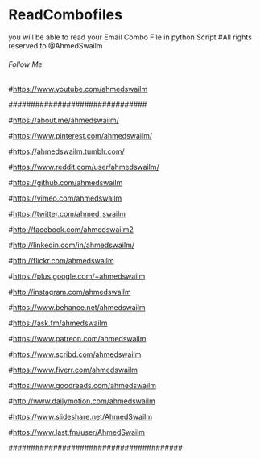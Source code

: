 # ReadCombofiles
you will be able to read your Email Combo File in python Script
#All rights reserved to @AhmedSwailm
###### Follow Me ##############

#https://www.youtube.com/ahmedswailm

###############################

#https://about.me/ahmedswailm/

#https://www.pinterest.com/ahmedswailm/

#https://ahmedswailm.tumblr.com/

#https://www.reddit.com/user/ahmedswailm/

#https://github.com/ahmedswailm

#https://vimeo.com/ahmedswailm

#https://twitter.com/ahmed_swailm

#http://facebook.com/ahmedswailm2

#http://linkedin.com/in/ahmedswailm/

#http://flickr.com/ahmedswailm

#https://plus.google.com/+ahmedswailm

#http://instagram.com/ahmedswailm

#https://www.behance.net/ahmedswailm

#https://ask.fm/ahmedswailm

#https://www.patreon.com/ahmedswailm

#https://www.scribd.com/ahmedswailm

#https://www.fiverr.com/ahmedswailm

#https://www.goodreads.com/ahmedswailm

#http://www.dailymotion.com/ahmedswailm

#https://www.slideshare.net/AhmedSwailm

#https://www.last.fm/user/AhmedSwailm

#######################################
